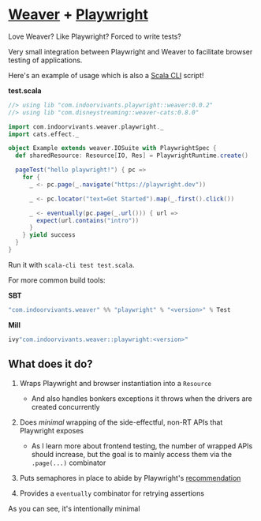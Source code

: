 # [Weaver](https://disneystreaming.github.io/weaver-test/) + [Playwright](https://playwright.dev/java/docs/intro)

Love Weaver? Like Playwright? Forced to write tests?

Very small integration between Playwright and Weaver to facilitate browser testing of applications.

Here's an example of usage which is also a [Scala CLI](https://scala-cli.virtuslab.org/) script!

**test.scala**
```scala mdoc
//> using lib "com.indoorvivants.playwright::weaver:0.0.2"
//> using lib "com.disneystreaming::weaver-cats:0.8.0"

import com.indoorvivants.weaver.playwright._
import cats.effect._

object Example extends weaver.IOSuite with PlaywrightSpec {
  def sharedResource: Resource[IO, Res] = PlaywrightRuntime.create()

  pageTest("hello playwright!") { pc =>
    for {
      _ <- pc.page(_.navigate("https://playwright.dev"))

      _ <- pc.locator("text=Get Started").map(_.first().click())

      _ <- eventually(pc.page(_.url())) { url =>
        expect(url.contains("intro"))
      }
    } yield success
  }
}
```

Run it with `scala-cli test test.scala`.

For more common build tools:

**SBT**
```scala
"com.indoorvivants.weaver" %% "playwright" % "<version>" % Test
```

**Mill**
```scala
ivy"com.indoorvivants.weaver::playwright:<version>"
```


## What does it do?

1. Wraps Playwright and browser instantiation into a `Resource`

   - And also handles bonkers exceptions it throws when the drivers are created concurrently

2. Does _minimal_ wrapping of the side-effectful, non-RT APIs that Playwright exposes 

   - As I learn more about frontend testing, the number of wrapped APIs should increase,
       but the goal is to mainly access them via the `.page(...)` combinator

3. Puts semaphores in place to abide by Playwright's [recommendation](https://playwright.dev/java/docs/test-runners#running-tests-in-parallel)

4. Provides a `eventually` combinator for retrying assertions

As you can see, it's intentionally minimal
